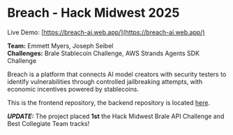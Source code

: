 # Breach - Hack Midwest 2025

Live Demo: [https://breach-ai.web.app/](https://breach-ai.web.app/)

<strong>Team:</strong> Emmett Myers, Joseph Seibel<br/>
<strong>Challenges:</strong> Brale Stablecoin Challenge, AWS Strands Agents SDK Challenge

Breach is a platform that connects AI model creators with security testers to identify vulnerabilities through controlled jailbreaking attempts, with economic incentives powered by stablecoins.<br/>

This is the frontend repository, the backend repository is located [here](https://github.com/j-seibel/breach-backend).

<strong>*UPDATE:*</strong> The project placed <strong>1st</strong> the Hack Midwest Brale API Challenge and Best Collegiate Team tracks!
